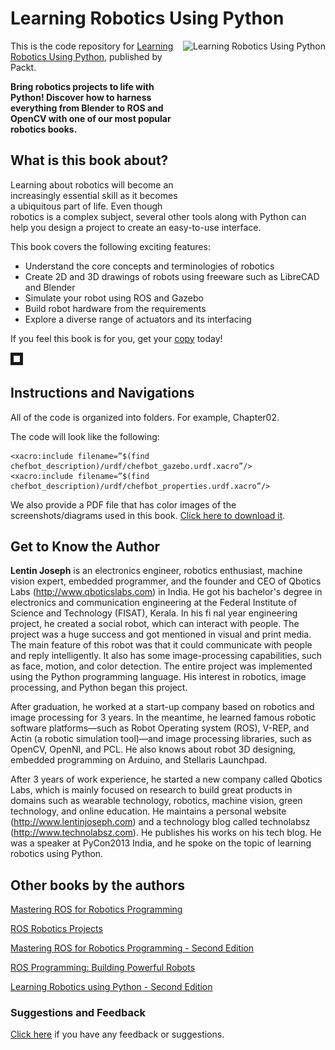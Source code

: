 # Learning Robotics Using Python

<a href="https://www.packtpub.com/application-development/learning-robotics-using-python?utm_source=github&utm_medium=repository&utm_campaign=9781783287536"><img src="https://dz13w8afd47il.cloudfront.net/sites/default/files/imagecache/ppv4_main_book_cover/7536OS_mockupcover.jpg" alt="Learning Robotics Using Python" height="256px" align="right"></a>

This is the code repository for [Learning Robotics Using Python](https://www.packtpub.com/application-development/learning-robotics-using-python?utm_source=github&utm_medium=repository&utm_campaign=9781783287536), published by Packt.

**Bring robotics projects to life with Python! Discover how to harness everything from Blender to ROS and OpenCV with one of our most popular robotics books.**

## What is this book about?
Learning about robotics will become an increasingly essential skill as it becomes a ubiquitous part of life. Even though robotics is a complex subject, several other tools along with Python can help you design a project to create an easy-to-use interface.

This book covers the following exciting features:
* Understand the core concepts and terminologies of robotics 
* Create 2D and 3D drawings of robots using freeware such as LibreCAD and Blender 
* Simulate your robot using ROS and Gazebo 
* Build robot hardware from the requirements 
* Explore a diverse range of actuators and its interfacing 

If you feel this book is for you, get your [copy](https://www.amazon.com/dp/1783287535) today!

<a href="https://www.packtpub.com/?utm_source=github&utm_medium=banner&utm_campaign=GitHubBanner"><img src="https://raw.githubusercontent.com/PacktPublishing/GitHub/master/GitHub.png" 
alt="https://www.packtpub.com/" border="5" /></a>

## Instructions and Navigations
All of the code is organized into folders. For example, Chapter02.

The code will look like the following:
```
<xacro:include filename=”$(find
chefbot_description)/urdf/chefbot_gazebo.urdf.xacro”/>
<xacro:include filename=”$(find
chefbot_description)/urdf/chefbot_properties.urdf.xacro”/>
```

We also provide a PDF file that has color images of the screenshots/diagrams used in this book. [Click here to download it](https://www.packtpub.com/sites/default/files/downloads/7536OS_ImageBundle.pdf).


## Get to Know the Author
**Lentin Joseph**
is an electronics engineer, robotics enthusiast, machine vision expert, embedded programmer, and the founder and CEO of Qbotics Labs (http://www.qboticslabs.com) in India. He got his bachelor's degree in electronics and communication engineering at the Federal Institute of Science and Technology (FISAT), Kerala. In his fi nal year engineering project, he created a social robot, which can interact with people. The project was a huge success and got mentioned in visual and print media. The main feature of this robot was that it could communicate with people and reply intelligently. It also has some image-processing capabilities, such as face, motion, and color detection. The entire project was implemented using the Python programming language. His interest in robotics, image processing, and Python began this project.

After graduation, he worked at a start-up company based on robotics and image processing for 3 years. In the meantime, he learned famous robotic software platforms—such as Robot Operating system (ROS), V-REP, and Actin (a robotic simulation tool)—and image processing libraries, such as OpenCV, OpenNI, and PCL. He also knows about robot 3D designing, embedded programming on Arduino, and Stellaris Launchpad.

After 3 years of work experience, he started a new company called Qbotics Labs, which is mainly focused on research to build great products in domains such as wearable technology, robotics, machine vision, green technology, and online education. He maintains a personal website (http://www.lentinjoseph.com) and a technology blog called technolabsz (http://www.technolabsz.com). He publishes his works on his tech blog. He was a speaker at PyCon2013 India, and he spoke on the topic of learning robotics using Python.


## Other books by the authors
[Mastering ROS for Robotics Programming](https://www.packtpub.com/hardware-and-creative/mastering-ros-robotics-programming?utm_source=github&utm_medium=repository&utm_campaign=9781783551798 )

[ROS Robotics Projects](https://www.packtpub.com/hardware-and-creative/ros-robotics-projects?utm_source=github&utm_medium=repository&utm_campaign=9781783554713 )

[Mastering ROS for Robotics Programming - Second Edition](https://www.packtpub.com/hardware-and-creative/mastering-ros-robotics-programming-second-edition?utm_source=github&utm_medium=repository&utm_campaign=9781788478953 )

[ROS Programming: Building Powerful Robots](https://www.packtpub.com/hardware-and-creative/ros-programming-building-powerful-robots?utm_source=github&utm_medium=repository&utm_campaign=9781788627436 )

[Learning Robotics using Python - Second Edition](https://www.packtpub.com/hardware-and-creative/learning-robotics-using-python-second-edition?utm_source=github&utm_medium=repository&utm_campaign=9781788623315 )

### Suggestions and Feedback
[Click here](https://docs.google.com/forms/d/e/1FAIpQLSdy7dATC6QmEL81FIUuymZ0Wy9vH1jHkvpY57OiMeKGqib_Ow/viewform) if you have any feedback or suggestions.


